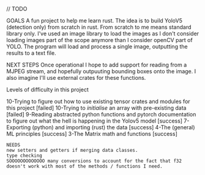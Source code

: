 // TODO


GOALS
A fun project to help me learn rust. The idea is to build YoloV5 (detection only) from scratch in rust. From scratch to me means standard library only.
I've used an image library to load the images as I don't consider loading images part of the scope anymore than I consider openCV part of YOLO.
The program will load and process a single image, outputting the results to a text file. 

NEXT STEPS
Once operational I hope to add support for reading from a MJPEG stream, and hopefully outpuuting bounding boxes onto the image. I also imagine I'll use external crates for these functions. 



Levels of difficulty in this project

10-Trying to figure out how to use existing tensor crates and modules for this project [failed]
10-Trying to *initialise* an array with pre-existing data [failed]
9-Reading abstracted python functions and pytorch documentation to figure out what the hell is happening in the Yolov5 model [success]
7-Exporting (python) and importing (rust) the data [success]
4-The  (general) ML principles   [success]
3-The Matrix math and functions [success]


    
    NEEDS
    new setters and getters if merging data classes.
    type checking
    SOOOOOOOOOOOOO many conversions to account for the fact that f32 doesn't work with most of the methods / functions I need.